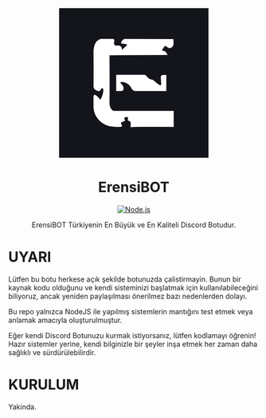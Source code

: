 <div align="center">
<img src="ErensiBOTLOGO.png" alt="Erensik" width="300"/>
</div>

<h1 align="center">ErensiBOT</h1>

<div align="center">

[![Node.js](https://img.shields.io/badge/Node.JS-24.1.0-green?logo=nodedotjs)](https://github.com/tooblewtf/ErensiBOT)

ErensiBOT Türkiyenin En Büyük ve En Kaliteli Discord Botudur.
</div>

# UYARI
Lütfen bu botu herkese açık şekilde botunuzda çalistirmayin. Bunun bir kaynak kodu olduğunu ve kendi sisteminizi başlatmak için kullanılabileceğini biliyoruz, ancak yeniden paylaşılması önerilmez bazı nedenlerden dolayı.

Bu repo yalnızca NodeJS ile yapılmış sistemlerin mantığını test etmek veya anlamak amacıyla oluşturulmuştur.

Eğer kendi Discord Botunuzu kurmak istiyorsanız, lütfen kodlamayı öğrenin!
Hazır sistemler yerine, kendi bilginizle bir şeyler inşa etmek her zaman daha sağlıklı ve sürdürülebilirdir.

# KURULUM

Yakinda.
